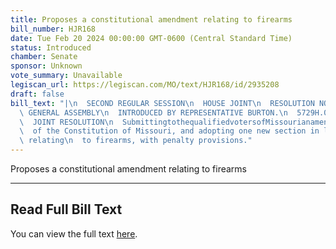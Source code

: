 ```yaml
---
title: Proposes a constitutional amendment relating to firearms
bill_number: HJR168
date: Tue Feb 20 2024 00:00:00 GMT-0600 (Central Standard Time)
status: Introduced
chamber: Senate
sponsor: Unknown
vote_summary: Unavailable
legiscan_url: https://legiscan.com/MO/text/HJR168/id/2935208
draft: false
bill_text: "|\n  SECOND REGULAR SESSION\n  HOUSE JOINT\n  RESOLUTION NO. 168\n  102ND\
  \ GENERAL ASSEMBLY\n  INTRODUCED BY REPRESENTATIVE BURTON.\n  5729H.01I DANARADEMANMILLER,ChiefClerk\n\
  \  JOINT RESOLUTION\n  SubmittingtothequalifiedvotersofMissourianamendmentrepealingSection23ofArticleI\n\
  \  of the Constitution of Missouri, and adopting one new section in lieu thereof\
  \ relating\n  to firearms, with penalty provisions."
---
```

Proposes a constitutional amendment relating to firearms

---

## Read Full Bill Text

You can view the full text [here](https://legiscan.com/MO/text/HJR168/id/2935208).
